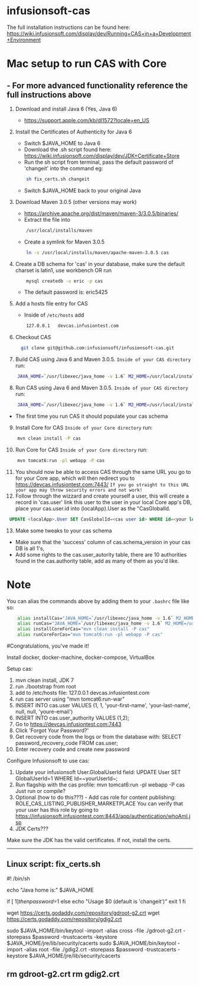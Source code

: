 infusionsoft-cas
================

The full installation instructions can be found here: https://wiki.infusionsoft.com/display/dev/Running+CAS+in+a+Development+Environment


# Mac setup to run CAS with Core
## - For more advanced functionality reference the full instructions above
1. Download and install Java 6 (Yes, Java 6)
    - https://support.apple.com/kb/dl1572?locale=en_US
2. Install the Certificates of Authenticity for Java 6
    - Switch $JAVA_HOME to Java 6
    - Download the .sh script found here: https://wiki.infusionsoft.com/display/dev/JDK+Certificate+Store
    - Run the sh script from terminal, pass the default password of 'changeit' into the command eg:
    ```sh 
        sh fix_certs.sh changeit
    ```
    - Switch $JAVA_HOME back to your original Java
3. Download Maven 3.0.5 (other versions may work)
    - https://archive.apache.org/dist/maven/maven-3/3.0.5/binaries/
    - Extract the file into 
    ```sh
        /usr/local/installs/maven 
    ```
    - Create a symlink for Maven 3.0.5
    ```sh
        ln -s /usr/local/installs/maven/apache-maven-3.0.5 cas
    ```
    
4. Create a DB schema for 'cas' in your database, make sure the default charset is latin1, use workbench OR run
    ```sh
        mysql createdb -u eric -p cas
    ```
    - The default password is: eric5425
5. Add a hosts file entry for CAS
    - Inside of ```/etc/hosts``` add 
    ```sh
        127.0.0.1   devcas.infusiontest.com
    ```
6. Checkout CAS
		
	```sh
	  git clone git@github.com:infusionsoft/infusionsoft-cas.git
	```
7. Build CAS using Java 6 and Maven 3.0.5. ```Inside of your CAS directory``` run:
    
  ```sh
      JAVA_HOME=`/usr/libexec/java_home -v 1.6` M2_HOME=/usr/local/installs/maven/cas mvn clean install
  ```
8. Run CAS using Java 6 and Maven 3.0.5. ```Inside of your CAS directory``` run:
    
  ```sh
      JAVA_HOME=`/usr/libexec/java_home -v 1.6` M2_HOME=/usr/local/installs/maven/cas mvn tomcat6:run-war
  ```
  - The first time you run CAS it should populate your cas schema
9. Install Core for CAS ```Inside of your Core directory``` run:
  
  ```sh
      mvn clean install -P cas
  ```
10. Run Core for CAS ```Inside of your Core directory``` run:
    
  ```sh
      mvn tomcat6:run -pl webapp -P cas
  ```
11. You should now be able to access CAS through the same URL you go to for your Core app, which will then redirect you to https://devcas.infusiontest.com:7443/ ```If you go straight to this URL your app may throw security errors and not work!```
12. Follow through the wizzard and create yourself a user, this will create a record in 'cas.user' link this user to the user in your local Core app's DB, place your cas.user.id into (localApp).User as the "CasGlobalId.
   
   ```sql
   	UPDATE <localApp>.User SET CasGlobalId=<cas user id> WHERE id=<your local user id>;
   ```
13. Make some tweaks to your cas schema
  - Make sure that the 'success' column of cas.schema_version in your cas DB is all 1's, 
  - Add some rights to the cas.user_autority table, there are 10 authorities found in the cas.authority table, add as many of them as you'd like.

# Note
You can alias the commands above by adding them to your ```.bashrc``` file like so:

```sh
	alias installCas="JAVA_HOME=`/usr/libexec/java_home -v 1.6` M2_HOME=/usr/local/installs/maven/cas mvn clean install"
	alias runCas="JAVA_HOME=`/usr/libexec/java_home -v 1.6` M2_HOME=/usr/local/installs/maven/cas mvn tomcat6:run-war"
	alias installCoreForCas="mvn clean install -P cas"
	alias runCoreForCas="mvn tomcat6:run -pl webapp -P cas"
```

#Congratulations, you've made it!








Install docker, docker-machine, docker-compose, VirtualBox

Setup cas:
1. mvn clean install, JDK 7
2. run ./bootstrap from root
4. add to /etc/hosts file: 127.0.0.1    devcas.infusiontest.com
3. run cas server using "mvn tomcat6:run-war"
4. INSERT INTO cas.user VALUES (1, 1, 'your-first-name', 'your-last-name', null, null, 'youre-email')
5. INSERT INTO cas.user_authority VALUES (1,2);
6. Go to https://devcas.infusiontest.com:7443
7. Click 'Forgot Your Password?'
8. Get recovery code from the logs or from the database with: SELECT password_recovery_code FROM cas.user;
9. Enter recovery code and create new password 

Configure Infusionsoft to use cas:
1. Update your infusionsoft User.GlobalUserId field: UPDATE User SET GlobalUserId=1 WHERE Id=~yourUserId~;
2. Run flagship with the cas profile: mvn tomcat6:run -pl webapp -P cas
    Just run or compile?
3. Optional (how to do this???) - Add cas role for content publishing: ROLE_CAS_LISTING_PUBLISHER_MARKETPLACE
       You can verify that your user has this role by going to https://infusionsoft.infusiontest.com:8443/app/authentication/whoAmI.jsp
4. JDK Certs???

Make sure the JDK has the valid certificates. If not, install the certs.

------------------------------------------
Linux script:
fix_certs.sh
-----------------------------------------
#! /bin/sh

echo "Java home is:" $JAVA_HOME

if [ $1 ]
then
    password=$1
else
    echo "Usage $0 <keystore password> (default is 'changeit')"
    exit 1
fi

wget https://certs.godaddy.com/repository/gdroot-g2.crt
wget https://certs.godaddy.com/repository/gdig2.crt

sudo $JAVA_HOME/bin/keytool -import -alias cross -file ./gdroot-g2.crt -storepass $password -trustcacerts -keystore $JAVA_HOME/jre/lib/security/cacerts
sudo $JAVA_HOME/bin/keytool -import -alias root -file ./gdig2.crt -storepass $password -trustcacerts -keystore $JAVA_HOME/jre/lib/security/cacerts

rm gdroot-g2.crt
rm gdig2.crt
-----------------------------------------
